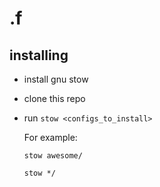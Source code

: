 # .f

## installing
- install gnu stow
- clone this repo
- run `stow <configs_to_install>`

  For example:

  `stow awesome/`

  `stow */`
